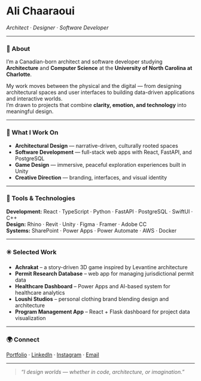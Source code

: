 # Ali Chaaraoui  
*Architect · Designer · Software Developer*

---

### 👋 About  
I’m a Canadian-born architect and software developer studying **Architecture** and **Computer Science** at the **University of North Carolina at Charlotte**.  

My work moves between the physical and the digital — from designing architectural spaces and user interfaces to building data-driven applications and interactive worlds.  
I’m drawn to projects that combine **clarity, emotion, and technology** into meaningful design.

---

### 🧭 What I Work On  
- **Architectural Design** — narrative-driven, culturally rooted spaces  
- **Software Development** — full-stack web apps with React, FastAPI, and PostgreSQL  
- **Game Design** — immersive, peaceful exploration experiences built in Unity  
- **Creative Direction** — branding, interfaces, and visual identity  

---

### 🧰 Tools & Technologies  
**Development:** React · TypeScript · Python · FastAPI · PostgreSQL · SwiftUI · C++  
**Design:** Rhino · Revit · Unity · Figma · Framer · Adobe CC  
**Systems:** SharePoint · Power Apps · Power Automate · AWS · Docker  

---

### ✳️ Selected Work  
- **Achrakat** – a story-driven 3D game inspired by Levantine architecture  
- **Permit Research Database** – web app for managing jurisdictional permit data  
- **Healthcare Dashboard** – Power Apps and AI-based system for healthcare analytics  
- **Loushi Studios** – personal clothing brand blending design and architecture  
- **Program Management App** – React + Flask dashboard for project data visualization  

---

### 🌍 Connect  
[Portfolio](https://alichaaraoui.com) · [LinkedIn](https://linkedin.com/in/ali-chaaraoui) · [Instagram](https://instagram.com/alichaaraoui) · [Email](mailto:alichaaraoui@outlook.com)

---

> *“I design worlds — whether in code, architecture, or imagination.”*
